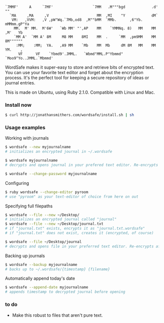 
    `7MMF'     A     `7MF'                  `7MM   .M"""bgd            .d' ""      
      `MA     ,MA     ,V                      MM  ,MI    "Y            dM`         
       VM:   ,VVM:   ,V ,pW"Wq.`7Mb,od8  ,M""bMM  `MMb.      ,6"Yb.   mMMmm.gP"Ya  
        MM.  M' MM.  M'6W'   `Wb MM' "',AP    MM    `YMMNq. 8)   MM    MM ,M'   Yb 
        `MM A'  `MM A' 8M     M8 MM    8MI    MM  .     `MM  ,pm9MM    MM 8M"""""" 
         :MM;    :MM;  YA.   ,A9 MM    `Mb    MM  Mb     dM 8M   MM    MM YM.    , 
          VF      VF    `Ybmd9'.JMML.   `Wbmd"MML.P"Ybmmd"  `Moo9^Yo..JMML.`Mbmmd' 

WordSafe makes it super-easy to store and retrieve bits of encrypted text. You can use your favorite text editor and forget about the encryption process. It's the perfect tool for keeping a secure repository of ideas or journal entries.

This is made on Ubuntu, using Ruby 2.1.0. Compatible with Linux and Mac.

### Install now

```bash
$ curl http://jonathansmithers.com/wordsafe/install.sh | sh
```

### Usage examples

Working with journals
```bash
$ wordsafe --new myjournalname
# initializes an encrypted journal in ~/.wordsafe
```

```bash
$ wordsafe myjournalname
# decrypts and opens journal in your prefered text editor. Re-encrypts after you close the editor.
```

```bash
$ wordsafe --change-password myjournalname
```
Configuring

```bash
$ ruby wordsafe --change-editor pyroom
# use "pyroom" as your text-editor of choice from here on out
```

Specifying full filepaths

```bash
$ wordsafe --file --new ~/Desktop/
# initializes an encrypted journal called "journal"
$ wordsafe --file --new ~/Desktop/journal.txt
# if "journal.txt" exists, encrypts it as "journal.txt.wordsafe"
# if "journal.txt" does not exist, creates it (encrypted, of course)
```

```bash
$ wordsafe --file ~/Desktop/journal
# decrypts and opens file in your preferred text editor. Re-encrypts after you close the editor.
```

Backing up journals
```bash
$ wordsafe --backup myjournalname
# backs up to ~/.wordsafe/{timestamp} {filename}
```

Automatically append today's date
```bash
$ wordsafe --append-date myjournalname
# appends timestamp to decrypted journal before opening
```


### to do

- Make this robust to files that aren't pure text. 
